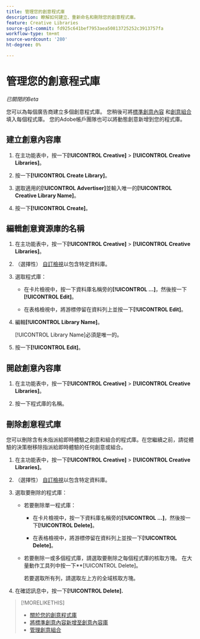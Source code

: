 ```yaml
---
title: 管理您的創意程式庫
description: 瞭解如何建立、重新命名和刪除您的創意程式庫。
feature: Creative Libraries
source-git-commit: fd925c641bef7953aea50813725252c3913757fa
workflow-type: tm+mt
source-wordcount: '280'
ht-degree: 0%

---
```


# 管理您的創意程式庫

*已關閉的Beta*

您可以為每個廣告商建立多個創意程式庫。 您稍後可將[標準創意內容](creative-add-standard.md) <!-- , dynamic creatives, -->和[創意組合](bundle-manage.md)填入每個程式庫。 您的Adobe帳戶團隊也可以將動態創意新增到您的程式庫。

## 建立創意內容庫

1. 在主功能表中，按一下&#x200B;**[!UICONTROL Creative]** > **[!UICONTROL Creative Libraries]**。

1. 按一下&#x200B;**[!UICONTROL Create Library]**。

1. 選取適用的&#x200B;**[!UICONTROL Advertiser]**&#x200B;並輸入唯一的&#x200B;**[!UICONTROL Creative Library Name]**。

1. 按一下&#x200B;**[!UICONTROL Create]**。

## 編輯創意資源庫的名稱

1. 在主功能表中，按一下&#x200B;**[!UICONTROL Creative]** > **[!UICONTROL Creative Libraries]**。

1. （選擇性） [自訂檢視](/help/creative/introduction/customize-data-views.md)以包含特定資料庫。

1. 選取程式庫：

   * 在卡片檢視中，按一下資料庫名稱旁的&#x200B;**[!UICONTROL ...]**，然後按一下&#x200B;**[!UICONTROL Edit]**。

   * 在表格檢視中，將游標停留在資料列上並按一下&#x200B;**[!UICONTROL Edit]**。

1. 編輯&#x200B;**[!UICONTROL Library Name]**。

   [!UICONTROL Library Name]必須是唯一的。

1. 按一下&#x200B;**[!UICONTROL Edit]**。

## 開啟創意內容庫

1. 在主功能表中，按一下&#x200B;**[!UICONTROL Creative]** > **[!UICONTROL Creative Libraries]**。

1. 按一下程式庫的名稱。

## 刪除創意程式庫

您可以刪除含有未指派給即時體驗之創意和組合的程式庫。<!-- Add an x-ref?  -->在您繼續之前，請從體驗<!-- add x-ref -->的決策樹移除指派給即時體驗的任何創意或組合。

1. 在主功能表中，按一下&#x200B;**[!UICONTROL Creative]** > **[!UICONTROL Creative Libraries]**。

1. （選擇性） [自訂檢視](/help/creative/introduction/customize-data-views.md)以包含特定資料庫。

1. 選取要刪除的程式庫：

   * 若要刪除單一程式庫：

      * 在卡片檢視中，按一下資料庫名稱旁的&#x200B;**[!UICONTROL ...]**，然後按一下&#x200B;**[!UICONTROL Delete]**。

      * 在表格檢視中，將游標停留在資料列上並按一下&#x200B;**[!UICONTROL Delete]**。

   * 若要刪除一或多個程式庫，請選取要刪除之每個程式庫的核取方塊。 在大量動作工具列中按一下**[!UICONTROL Delete]。

     若要選取所有列，請選取左上方的全域核取方塊。

1. 在確認訊息中，按一下&#x200B;**[!UICONTROL Delete].** <!--Verify wording -->

>[!MORELIKETHIS]
>
>* [關於您的創意程式庫](/help/creative/creative-libraries/creative-libraries-about.md)
>* [將標準創意內容新增至創意內容庫](creative-add-standard.md)
>* [管理創意組合](bundle-manage.md)
